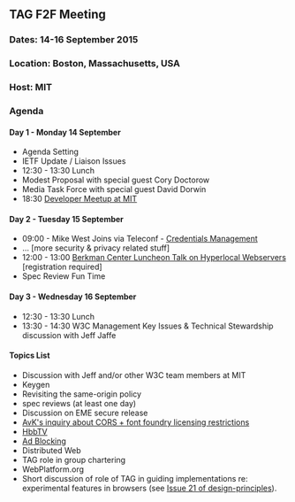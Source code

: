 ## TAG F2F Meeting
### Dates: 14-16 September 2015
### Location: Boston, Massachusetts, USA
### Host: MIT

### Agenda

#### Day 1 - Monday 14 September 

* Agenda Setting
* IETF Update / Liaison Issues
* 12:30 - 13:30 Lunch 
* Modest Proposal with special guest Cory Doctorow
* Media Task Force with special guest David Dorwin
* 18:30 [Developer Meetup at MIT](http://lanyrd.com/2015/w3ctag/)

#### Day 2 - Tuesday 15 September 

* 09:00 - Mike West Joins via Teleconf - [Credentials Management](https://github.com/w3ctag/spec-reviews/issues/49#issuecomment-137444228)
* … [more security & privacy related stuff]
* 12:00 - 13:00 [Berkman Center Luncheon Talk on Hyperlocal Webservers](https://cyber.law.harvard.edu/events/luncheon/2015/09/Griffey) [registration required]
* Spec Review Fun Time

#### Day 3 - Wednesday 16 September 

* 12:30 - 13:30 Lunch
* 13:30 - 14:30 W3C Management Key Issues & Technical Stewardship discussion with Jeff Jaffe

#### Topics List

* Discussion with Jeff and/or other W3C team members at MIT
* Keygen
* Revisiting the same-origin policy
* spec reviews (at least one day)
* Discussion on EME secure release
* [AvK's inquiry about CORS + font foundry licensing restrictions](https://lists.w3.org/Archives/Public/www-tag/2015Aug/0002.html)
* [HbbTV](https://github.com/w3ctag/wiki/wiki/HbbTV)
* [Ad Blocking](https://github.com/w3ctag/wiki/wiki/AdBlocking)
* Distributed Web
* TAG role in group chartering
* WebPlatform.org
* Short discussion of role of TAG in guiding implementations re: experimental features in browsers (see [Issue 21 of design-principles](https://github.com/w3ctag/design-principles/issues/21)).
